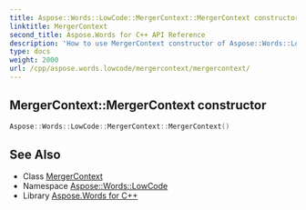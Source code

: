 ```yaml
---
title: Aspose::Words::LowCode::MergerContext::MergerContext constructor
linktitle: MergerContext
second_title: Aspose.Words for C++ API Reference
description: 'How to use MergerContext constructor of Aspose::Words::LowCode::MergerContext class in C++.'
type: docs
weight: 2000
url: /cpp/aspose.words.lowcode/mergercontext/mergercontext/
---
```

## MergerContext::MergerContext constructor




```cpp
Aspose::Words::LowCode::MergerContext::MergerContext()
```

## See Also

* Class [MergerContext](../)
* Namespace [Aspose::Words::LowCode](../../)
* Library [Aspose.Words for C++](../../../)
